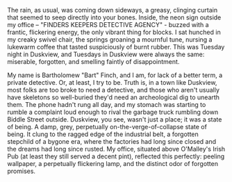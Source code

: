 The rain, as usual, was coming down sideways, a greasy, clinging curtain that seemed to seep directly into your bones. Inside, the neon sign outside my office – "FINDERS KEEPERS DETECTIVE AGENCY" - buzzed with a frantic, flickering energy, the only vibrant thing for blocks. I sat hunched in my creaky swivel chair, the springs groaning a mournful tune, nursing a lukewarm coffee that tasted suspiciously of burnt rubber. This was Tuesday night in Duskview, and Tuesdays in Duskview were always the same: miserable, forgotten, and smelling faintly of disappointment.

My name is Bartholomew "Bart" Finch, and I am, for lack of a better term, a private detective. Or, at least, I try to be. Truth is, in a town like Duskview, most folks are too broke to need a detective, and those who aren't usually have skeletons so well-buried they'd need an archeological dig to unearth them. The phone hadn't rung all day, and my stomach was starting to rumble a complaint loud enough to rival the garbage truck rumbling down Biddle Street outside. Duskview, you see, wasn't just a place; it was a state of being. A damp, grey, perpetually on-the-verge-of-collapse state of being. It clung to the ragged edge of the industrial belt, a forgotten stepchild of a bygone era, where the factories had long since closed and the dreams had long since rusted. My office, situated above O'Malley's Irish Pub (at least they still served a decent pint), reflected this perfectly: peeling wallpaper, a perpetually flickering lamp, and the distinct odor of forgotten promises.
